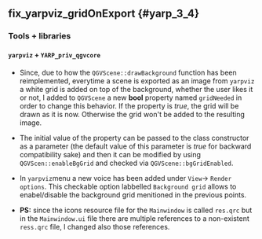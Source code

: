 fix_yarpviz_gridOnExport {#yarp_3_4}
-------------------

### Tools + libraries

#### `yarpviz` + `YARP_priv_qgvcore`

* Since, due to how the `QGVScene::drawBackground` function has been reimplemented, everytime a scene is exported as an image from `yarpviz` a white grid is added on top of the background, whether the user likes it or not, I added to `QGVScene` a new **bool** property named `gridNeeded` in order to change this behavior. If the property is *true*, the grid will be drawn as it is now. Otherwise the grid won't be added to the resulting image.
* The initial value of the property can be passed to the class constructor as a parameter (the default value of this parameter is *true* for backward compatibility sake) and then it can be modified by using `QGVScen::enableBgGrid` and checked via `QGVScene::bgGridEnabled`.
* In `yarpviz`menu a new voice has been added under `View`-> `Render options`. This checkable option labbelled `Background grid` allows to enabel/disable the background grid menitioned in the previous points.

* **PS:** since the icons resource file for the `Mainwindow` is called `res.qrc` but in the `Mainwindow.ui` file there are multiple references to a non-existent `ress.qrc` file, I changed also those references.
